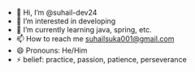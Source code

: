 - 👋 Hi, I’m @suhail-dev24
- 👀 I’m interested in developing
- 🌱 I’m currently learning java, spring, etc.
- 📫 How to reach me suhailsuka001@gmail.com
- 😄 Pronouns: He/Him
- ⚡ belief: practice, passion, patience, perseverance

<!---
suhail-dev24/suhail-dev24 is a ✨ special ✨ repository because its `README.md` (this file) appears on your GitHub profile.
You can click the Preview link to take a look at your changes.
--->
